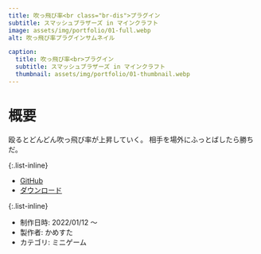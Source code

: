 ```yaml
---
title: 吹っ飛び率<br class="br-dis">プラグイン
subtitle: スマッシュブラザーズ in マインクラフト
image: assets/img/portfolio/01-full.webp
alt: 吹っ飛び率プラグインサムネイル

caption:
  title: 吹っ飛び率<br>プラグイン
  subtitle: スマッシュブラザーズ in マインクラフト
  thumbnail: assets/img/portfolio/01-thumbnail.webp
---
```


# 概要

殴るとどんどん吹っ飛び率が上昇していく。
相手を場外にふっとばしたら勝ちだ。

{:.list-inline}

- [GitHub](https://github.com/Numa-Lab/SmashCraft)
- [ダウンロード](https://github.com/Numa-Lab/SmashCraft/releases)

{:.list-inline}

- 制作日時: 2022/01/12 ～
- 製作者: かめすた
- カテゴリ: ミニゲーム
